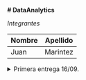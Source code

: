 **# DataAnalytics**

_Integrantes_


| Nombre  | Apellido |
| ------------- | ------------- |
| Juan  | Marintez |

<details><summary>Primera entrega 16/09.</summary>
<p>

1. Descripción de la temática.
  Este trabajo consiste en hacer una análisis de la base de datos sumnisrada por el curso. 
  En este caso se toma la tabla de Production.TransactionHistory para hacer una análsis del historial de ventas de acuerdo a los los productos de la tabla Production.Product y las tablas Production.ProductCategory, Production.ProductSubcategory.
  En estas tablas no se toman todas las columnas para su analsis, si no las necerías para relevar la información pertinente.
    
2. Tipo de Análisis
  - Se va analizar: 
    - Cantidad de ventas realizadas por año
    - Cantidad de ventas realizadas por mes 
    - Las ganancias la mismas     
    - Cantidad de productos vendidos, según subcategoría o categoría
    - Diferencia de los periorios en cuanto a ventas y productos
    
3. Tablas utilizadas
  - Production.TransactionHistory
  - Production.Product
  - Production.ProductCategory
  - Production.ProductSubcategory

</p>
</details>






 
 
